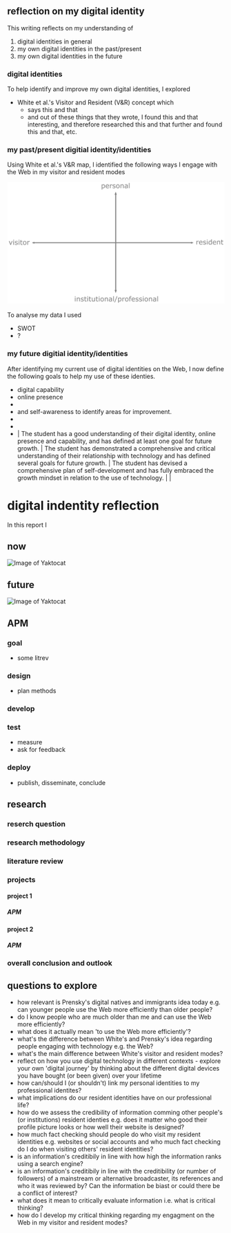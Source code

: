 ## reflection on my digital identity

This writing reflects on my understanding of

1. digital identities in general
2. my own digital identities in the past/present
3. my own digital identities in the future

### digital identities
To help identify and improve my own digital identities, I explored 
- White et al.'s Visitor and Resident (V&R) concept which 
  - says this and that 
  - and out of these things that they wrote, I found this and that interesting, and therefore researched this and that further and found this and that, etc. 

### my past/present digitial identity/identities
Using White et al.'s V&R map, I identified the following ways I engage with the Web in my visitor and resident modes

![V&R map plain](assets/img/vr-map-plain.svg)

To analyse my data I used 
- SWOT
- ?

### my future digitial identity/identities
After identifying my current use of digital identities on the Web, I now define the following goals to help my use of these identies. 

- digital capability
- online presence 
- 
- and self-awareness to identify areas for improvement.  
- 
- 
- | The student has a good understanding of their digital identity, online presence and capability, and has defined at least one goal for future growth.  | The student has demonstrated a comprehensive and critical understanding of their relationship with technology and has defined several goals for future growth.  | The student has devised a comprehensive plan of self-development and has fully embraced the growth mindset in relation to the use of technology.  |   |

# digital indentity reflection

In this report I 




## now
![Image of Yaktocat](https://octodex.github.com/images/yaktocat.png)
## future
![Image of Yaktocat](https://octodex.github.com/images/yaktocat.png)

## APM
### goal
- some litrev
### design
- plan methods
### develop
### test
- measure
- ask for feedback
### deploy
- publish, disseminate, conclude

## research
### reserch question
### research methodology
### literature review
### projects
#### project 1
##### APM
#### project 2
##### APM
### overall conclusion and outlook


## questions to explore
- how relevant is Prensky's digital natives and immigrants idea today e.g. can younger people use the Web more efficiently than older people? 
- do I know people who are much older than me and can use the Web more efficiently?
- what does it actually mean 'to use the Web more efficiently'?
- what's the difference between White's and Prensky's idea regarding people engaging with technology e.g. the Web?
- what's the main difference between White's visitor and resident modes?
- reflect on how you use digital technology in different contexts - explore your own 'digital journey' by thinking about the different digital devices you have bought (or been given) over your lifetime
- how can/should I (or shouldn't)  link my personal identities to my professional identites?
- what implications do our resident identities have on our professional life?
- how do we assess the credibility of information comming other people's (or institutions) resident identies e.g. does it matter who good their profile picture looks or how well their website is designed? 
- how much fact checking should people do who visit my resident identities e.g. websites or social accounts and who much fact checking do I do when visiting others' resident identities?
- is an information's creditibily in line with how high the information ranks using a search engine?
- is an information's creditibily in line with the creditibility (or number of followers) of a mainstream or alternative broadcaster, its references and who it was reviewed by? Can the information be biast or could there be a conflict of interest? 
- what does it mean to critically evaluate information i.e. what is critical thinking?
- how do I develop my critical thinking regarding my engagment on the Web in my visitor and resident modes?

